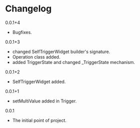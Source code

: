 # Changelog

0.0.1+4

- Bugfixes.

0.0.1+3

- changed SelfTriggerWidget builder's signature.
- Operation class added.
- added TriggerState and changed _TriggerState mechanism.

0.0.1+2

- SelfTriggerWidget added.

0.0.1+1

- setMultiValue added in Trigger.

0.0.1

- The initial point of project.
